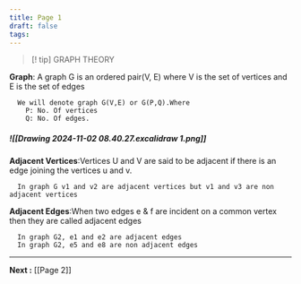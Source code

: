 ```yaml
---
title: Page 1
draft: false
tags:
---
```

>[! tip] GRAPH THEORY 

**Graph**: A graph G is an ordered pair(V, E) where V is the set of vertices and E is the set of edges
```
  We will denote graph G(V,E) or G(P,Q).Where
    P: No. Of vertices 
    Q: No. Of edges. 
  ```
##### ![[Drawing 2024-11-02 08.40.27.excalidraw 1.png]]
**Adjacent Vertices**:Vertices U and V are said to be adjacent if there is an edge joining the vertices u and v.
```
  In graph G v1 and v2 are adjacent vertices but v1 and v3 are non adjacent vertices 
```
**Adjacent Edges**:When two edges e & f are incident on a common vertex then they are called adjacent edges
```
  In graph G2, e1 and e2 are adjacent edges 
  In graph G2, e5 and e8 are non adjacent edges
  ```

---
**Next :** [[Page 2]]